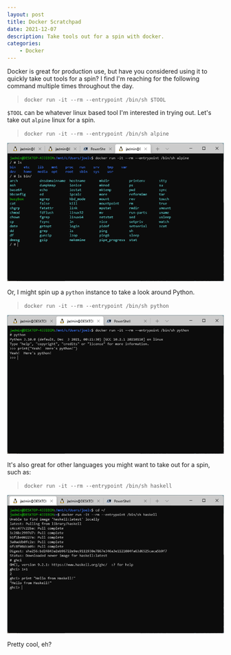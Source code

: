 ```yaml
---
layout: post
title: Docker Scratchpad
date: 2021-12-07
description: Take tools out for a spin with docker.
categories:
    - Docker
---
```


Docker is great for production use, but have you considered using it to quickly take out tools for a spin?  I find I'm reaching for the following command multiple times throughout the day.

> `docker run -it --rm --entrypoint /bin/sh $TOOL`

`$TOOL` can be whatever linux based tool I'm interested in trying out. Let's take out `alpine` linux for a spin.

> `docker run -it --rm --entrypoint /bin/sh alpine`

![](assets/2021-12-07-17-30-23.png)

Or, I might spin up a `python` instance to take a look around Python.

> `docker run -it --rm --entrypoint /bin/sh python`

![](assets/2021-12-07-17-29-15.png)

It's also great for other languages you might want to take out for a spin, such as:

> `docker run -it --rm --entrypoint /bin/sh haskell`

![](assets/2021-12-07-17-29-53.png)

Pretty cool, eh?

